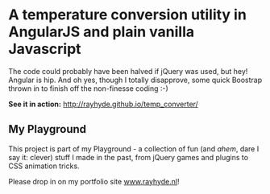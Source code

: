 <h1>A temperature conversion utility in AngularJS and plain vanilla Javascript</h1>

<p>The code could probably have been halved if jQuery was used, but hey! Angular is hip. And oh yes, though I totally disapprove, some quick Boostrap thrown in to finish off the non-finesse coding :-)</p>

<p><strong>See it in action:</strong> <a href="http://rayhyde.github.io/temp_converter/">http://rayhyde.github.io/temp_converter/</a></p>

<h2>My Playground</h2>

<p>This project is part of my Playground - a collection of fun (and <em>ahem</em>, dare I say it: clever) stuff I made in the past, from jQuery games and plugins to CSS animation tricks.</p>

<p>Please drop in on my portfolio site <a href="http://www.rayhyde.nl">www.rayhyde.nl</a>!</p>